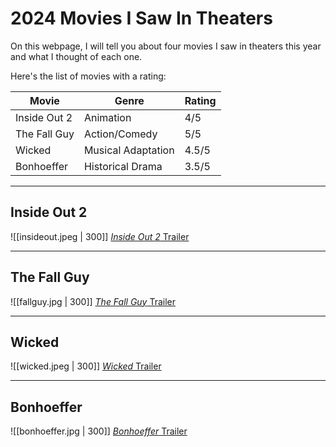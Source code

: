 # 2024 Movies I Saw In Theaters

On this webpage, I will tell you about four movies I saw in theaters this year and what I thought of each one.

Here's the list of movies with a rating:

| Movie | Genre | Rating |
|----------|----------|----------|
| Inside Out 2 | Animation | 4/5 |
| The Fall Guy | Action/Comedy | 5/5 |
| Wicked | Musical Adaptation | 4.5/5 |
| Bonhoeffer | Historical Drama | 3.5/5 |

---
## Inside Out 2
![[insideout.jpeg | 300]]
[_Inside Out 2_ Trailer](https://www.youtube.com/watch?v=LEjhY15eCx0)

---
## The Fall Guy
![[fallguy.jpg | 300]]
[_The Fall Guy_ Trailer](https://www.youtube.com/watch?v=j7jPnwVGdZ8)

---
## Wicked
![[wicked.jpeg | 300]]
[_Wicked_ Trailer](https://www.youtube.com/watch?v=6COmYeLsz4c)

---
## Bonhoeffer
![[bonhoeffer.jpg | 300]]
[_Bonhoeffer_ Trailer](https://www.youtube.com/watch?v=WZM90izJ8sI)